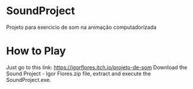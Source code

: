 # SoundProject
Projeto para exercicio de som na animação computadorizada

# How to Play
Just go to this link: https://igorflores.itch.io/projeto-de-som
Download the Sound Project - Igor Flores.zip file, extract and execute the SoundProject.exe.
